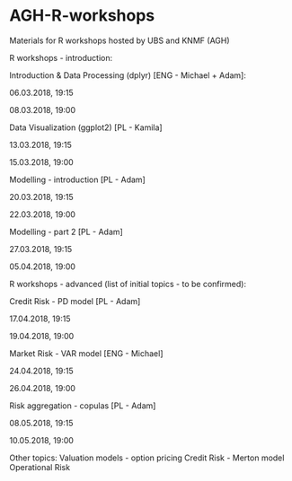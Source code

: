 # AGH-R-workshops
Materials for R workshops hosted by UBS and KNMF (AGH)

R workshops - introduction:

Introduction & Data Processing (dplyr) [ENG - Michael + Adam]:

06.03.2018, 19:15

08.03.2018, 19:00

Data Visualization (ggplot2) [PL - Kamila]

13.03.2018, 19:15

15.03.2018, 19:00

Modelling - introduction [PL - Adam]

20.03.2018, 19:15

22.03.2018, 19:00

Modelling - part 2 [PL - Adam]

27.03.2018, 19:15

05.04.2018, 19:00


R workshops - advanced (list of initial topics - to be confirmed):

Credit Risk - PD model [PL - Adam]

17.04.2018, 19:15

19.04.2018, 19:00

Market Risk - VAR model [ENG - Michael]

24.04.2018, 19:15

26.04.2018, 19:00

Risk aggregation - copulas [PL - Adam]

08.05.2018, 19:15

10.05.2018, 19:00

Other topics:
Valuation models - option pricing 
Credit Risk - Merton model 
Operational Risk
